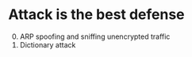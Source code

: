 # Attack is the best defense
0. ARP spoofing and sniffing unencrypted traffic 
1. Dictionary attack 

